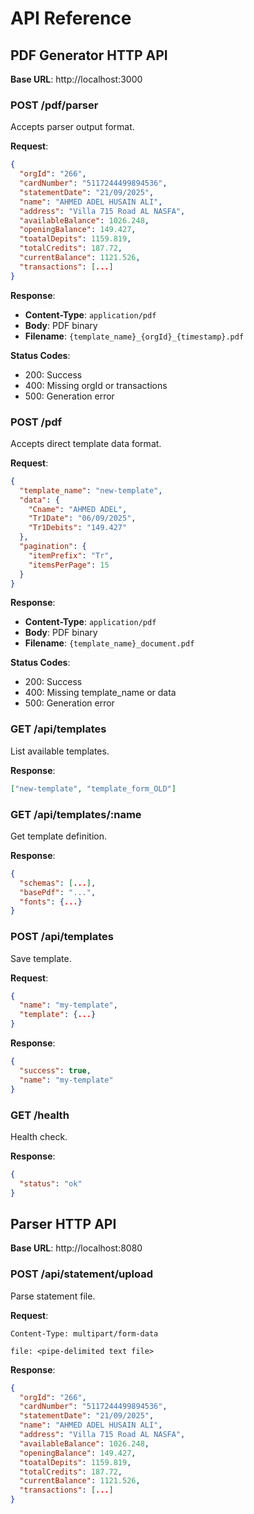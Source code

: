 # API Reference

## PDF Generator HTTP API

**Base URL**: http://localhost:3000

### POST /pdf/parser

Accepts parser output format.

**Request**:
```json
{
  "orgId": "266",
  "cardNumber": "5117244499894536",
  "statementDate": "21/09/2025",
  "name": "AHMED ADEL HUSAIN ALI",
  "address": "Villa 715 Road AL NASFA",
  "availableBalance": 1026.248,
  "openingBalance": 149.427,
  "toatalDepits": 1159.819,
  "totalCredits": 187.72,
  "currentBalance": 1121.526,
  "transactions": [...]
}
```

**Response**:
- **Content-Type**: `application/pdf`
- **Body**: PDF binary
- **Filename**: `{template_name}_{orgId}_{timestamp}.pdf`

**Status Codes**:
- 200: Success
- 400: Missing orgId or transactions
- 500: Generation error

### POST /pdf

Accepts direct template data format.

**Request**:
```json
{
  "template_name": "new-template",
  "data": {
    "Cname": "AHMED ADEL",
    "Tr1Date": "06/09/2025",
    "Tr1Debits": "149.427"
  },
  "pagination": {
    "itemPrefix": "Tr",
    "itemsPerPage": 15
  }
}
```

**Response**:
- **Content-Type**: `application/pdf`
- **Body**: PDF binary
- **Filename**: `{template_name}_document.pdf`

**Status Codes**:
- 200: Success
- 400: Missing template_name or data
- 500: Generation error

### GET /api/templates

List available templates.

**Response**:
```json
["new-template", "template_form_OLD"]
```

### GET /api/templates/:name

Get template definition.

**Response**:
```json
{
  "schemas": [...],
  "basePdf": "...",
  "fonts": {...}
}
```

### POST /api/templates

Save template.

**Request**:
```json
{
  "name": "my-template",
  "template": {...}
}
```

**Response**:
```json
{
  "success": true,
  "name": "my-template"
}
```

### GET /health

Health check.

**Response**:
```json
{
  "status": "ok"
}
```

## Parser HTTP API

**Base URL**: http://localhost:8080

### POST /api/statement/upload

Parse statement file.

**Request**:
```
Content-Type: multipart/form-data

file: <pipe-delimited text file>
```

**Response**:
```json
{
  "orgId": "266",
  "cardNumber": "5117244499894536",
  "statementDate": "21/09/2025",
  "name": "AHMED ADEL HUSAIN ALI",
  "address": "Villa 715 Road AL NASFA",
  "availableBalance": 1026.248,
  "openingBalance": 149.427,
  "toatalDepits": 1159.819,
  "totalCredits": 187.72,
  "currentBalance": 1121.526,
  "transactions": [...]
}
```
